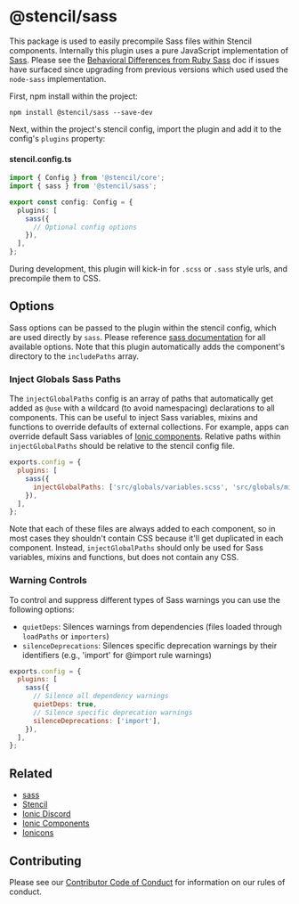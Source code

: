 # @stencil/sass

This package is used to easily precompile Sass files within Stencil components. Internally this plugin uses a pure JavaScript implementation of [Sass](https://www.npmjs.com/package/sass). Please see the
[Behavioral Differences from Ruby Sass](https://www.npmjs.com/package/sass#behavioral-differences-from-ruby-sass) doc if issues have surfaced since upgrading from previous versions which used used the `node-sass` implementation.

First, npm install within the project:

```
npm install @stencil/sass --save-dev
```

Next, within the project's stencil config, import the plugin and add it to the config's `plugins` property:

#### stencil.config.ts

```ts
import { Config } from '@stencil/core';
import { sass } from '@stencil/sass';

export const config: Config = {
  plugins: [
    sass({
      // Optional config options
    }),
  ],
};
```

During development, this plugin will kick-in for `.scss` or `.sass` style urls, and precompile them to CSS.

## Options

Sass options can be passed to the plugin within the stencil config, which are used directly by `sass`. Please reference [sass documentation](https://www.npmjs.com/package/sass) for all available options. Note that this plugin automatically adds the component's directory to the `includePaths` array.

### Inject Globals Sass Paths

The `injectGlobalPaths` config is an array of paths that automatically get added as `@use` with a wildcard (to avoid namespacing) declarations to all components. This can be useful to inject Sass variables, mixins and functions to override defaults of external collections. For example, apps can override default Sass variables of [Ionic components](https://www.npmjs.com/package/@ionic/core). Relative paths within `injectGlobalPaths` should be relative to the stencil config file.

```js
exports.config = {
  plugins: [
    sass({
      injectGlobalPaths: ['src/globals/variables.scss', 'src/globals/mixins.scss'],
    }),
  ],
};
```

Note that each of these files are always added to each component, so in most cases they shouldn't contain CSS because it'll get duplicated in each component. Instead, `injectGlobalPaths` should only be used for Sass variables, mixins and functions, but does not contain any CSS.

### Warning Controls

To control and suppress different types of Sass warnings you can use the following options:

- `quietDeps`: Silences warnings from dependencies (files loaded through `loadPaths` or `importers`)
- `silenceDeprecations`: Silences specific deprecation warnings by their identifiers (e.g., 'import' for @import rule warnings)

```js
exports.config = {
  plugins: [
    sass({
      // Silence all dependency warnings
      quietDeps: true,
      // Silence specific deprecation warnings
      silenceDeprecations: ['import'],
    }),
  ],
};
```

## Related

- [sass](https://www.npmjs.com/package/sass)
- [Stencil](https://stenciljs.com/)
- [Ionic Discord](https://chat.stenciljs.com/)
- [Ionic Components](https://www.npmjs.com/package/@ionic/core)
- [Ionicons](http://ionicons.com/)

## Contributing

Please see our [Contributor Code of Conduct](https://github.com/stenciljs/.github/blob/main/CODE_OF_CONDUCT.md) for information on our rules of conduct.

